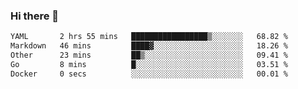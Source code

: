 ### Hi there 👋

<!--
**urzz/urzz** is a ✨ _special_ ✨ repository because its `README.md` (this file) appears on your GitHub profile.

Here are some ideas to get you started:

- 🔭 I’m currently working on ...
- 🌱 I’m currently learning ...
- 👯 I’m looking to collaborate on ...
- 🤔 I’m looking for help with ...
- 💬 Ask me about ...
- 📫 How to reach me: ...
- 😄 Pronouns: ...
- ⚡ Fun fact: ...
-->

<!--START_SECTION:waka-->

```txt
YAML       2 hrs 55 mins   █████████████████▒░░░░░░░   68.82 %
Markdown   46 mins         ████▓░░░░░░░░░░░░░░░░░░░░   18.26 %
Other      23 mins         ██▒░░░░░░░░░░░░░░░░░░░░░░   09.41 %
Go         8 mins          █░░░░░░░░░░░░░░░░░░░░░░░░   03.51 %
Docker     0 secs          ░░░░░░░░░░░░░░░░░░░░░░░░░   00.01 %
```

<!--END_SECTION:waka-->
